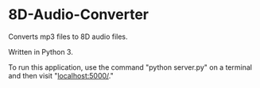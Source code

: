 # 8D-Audio-Converter

Converts mp3 files to 8D audio files.

Written in Python 3.

To run this application, use the command "python server.py" on a terminal and then visit "<a href="http://localhost:5000/" target="_blank">localhost:5000/</a>."

